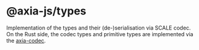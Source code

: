 # @axia-js/types

Implementation of the types and their (de-)serialisation via SCALE codec. On the Rust side, the codec types and primitive types are implemented via the [axia-codec](https://github.com/axia-tech/axia-codec).
